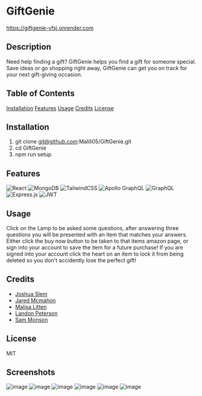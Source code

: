 # GiftGenie
https://giftgenie-vfsj.onrender.com
## Description
Need help finding a gift? GiftGenie helps you find a gift for someone special. Save ideas or go shopping right away, GiftGenie can get you on track for your next gift-giving occasion. 

## Table of Contents  
[Installation](##installation)
[Features](##features)
[Usage](##usage)
[Credits](##credits)
[License](##license)

## Installation
1. git clone git@github.com:Malili05/GiftGenie.git
2. cd GiftGenie
3. npm run setup

## Features
![React](https://img.shields.io/badge/-React-20232A?style=flat-square&logo=react)
![MongoDB](https://img.shields.io/badge/-MongoDB-47A248?style=flat-square&logo=mongodb&logoColor=white)
![TailwindCSS](https://img.shields.io/badge/-TailwindCSS-38B2AC?style=flat-square&logo=tailwind-css&logoColor=white)
![Apollo GraphQL](https://img.shields.io/badge/-ApolloGraphQL-311C87?style=flat-square&logo=apollo-graphql)
![GraphQL](https://img.shields.io/badge/-GraphQL-E10098?style=flat-square&logo=graphql&logoColor=white)
![Express.js](https://img.shields.io/badge/-Express.js-000000?style=flat-square&logo=express)
![JWT](https://img.shields.io/badge/-JWT-000000?style=flat-square&logo=json-web-tokens&logoColor=white)

## Usage
Click on the Lamp to be asked some questions, after answering three questions you will be presented with an item that matches your answers.  Either click the buy now button to be taken to that items amazon page, or sign into your account to save the item for a future purchase! If you are signed into your account click the heart on an item to lock it from being deleted so you don't accidently lose the perfect gift!

## Credits
* [Joshua Slem](https://github.com/SlemJosh)
* [Jared Mcmahon](https://github.com/ProgramerNinja)
* [Malisa Litten](https://github.com/Malili05)
* [Landon Peterson](https://github.com/LandoCodesRissian)
* [Sam Monson](https://github.com/monsosam)
 
## License
MIT

## Screenshots

![image](https://github.com/Malili05/GiftGenie/assets/141693593/5416c210-6f37-4103-86ef-727b7fc86288)
![image](https://github.com/Malili05/GiftGenie/assets/141693593/86d48aff-3883-4fcc-aeb0-72d6dfcb90d0)
![image](https://github.com/Malili05/GiftGenie/assets/141693593/856b5709-6048-4b38-ba77-0167ec99858b)
![image](https://github.com/Malili05/GiftGenie/assets/141693593/f2d4bd1f-531c-43d6-8477-c653455fd38a)
![image](https://github.com/Malili05/GiftGenie/assets/141693593/bcd47597-5c38-43bd-9e2a-eb9109d372e9)
![image](https://github.com/Malili05/GiftGenie/assets/141693593/3e9226a5-5bc8-4aae-b55f-e1643c1bc0df)




